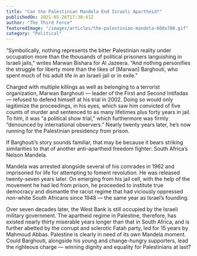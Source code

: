 ```yaml
---
title: "Can the Palestinian Mandela End Israeli Apartheid?"
publishedOn: 2021-05-26T17:30:41Z
author: "The Third Force"
featuredImage: "/images/articles/the-palestinian-mandela-600x780.gif"
category: "Political"
---
```


“Symbolically, nothing represents the bitter Palestinian reality under occupation more than the thousands of political prisoners languishing in Israeli jails,” writes Marwan Bishara for Al Jazeera. “And nothing personifies the struggle for liberty more than the likes of [Marwan] Barghouti, who spent much of his adult life in an Israeli jail or in exile.”

Charged with multiple killings as well as belonging to a terrorist organization, Marwan Barghouti — leader of the First and Second Intifadas — refused to defend himself at his trial in 2002. Doing so would only legitimize the proceedings, in his eyes, which saw him convicted of five counts of murder and sentenced to as many lifetimes plus forty years in jail. To him, it was “a political show trial,” which furthermore was firmly “denounced by international observers.” Nearly twenty years later, he’s now running for the Palestinian presidency from prison.

If Barghouti’s story sounds familiar, that may be because it bears striking similarities to that of another anti-apartheid freedom fighter: South Africa’s Nelson Mandela.

Mandela was arrested alongside several of his comrades in 1962 and imprisoned for life for attempting to foment revolution. He was released twenty-seven years later. On emerging from his jail cell, with the help of the movement he had led from prison, he proceeded to institute true democracy and dismantle the racist regime that had viciously oppressed non-white South Africans since 1948 — the same year as Israel’s founding.

Over seven decades later, the West Bank is still occupied by the Israeli military government. The apartheid regime in Palestine, therefore, has existed nearly thirty miserable years longer than that in South Africa, and is further abetted by the corrupt and sclerotic Fatah party, led for 15 years by Mahmoud Abbas. Palestine is clearly in need of its own Mandela moment. Could Barghouti, alongside his young and change-hungry supporters, lead the righteous charge — winning dignity and equality for Palestinians at last?
